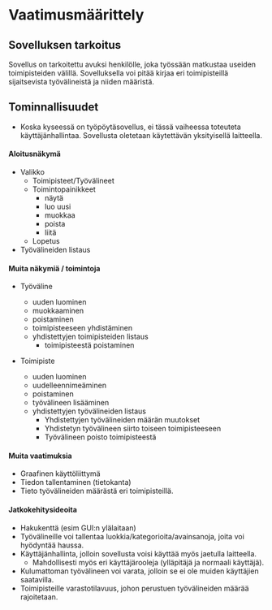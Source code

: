 # Vaatimusmäärittely

## Sovelluksen tarkoitus

Sovellus on tarkoitettu avuksi henkilölle, joka työssään matkustaa useiden toimipisteiden välillä.
Sovelluksella voi pitää kirjaa eri toimipisteillä sijaitsevista työvälineistä ja niiden määristä.

## Tominnallisuudet

* Koska kyseessä on työpöytäsovellus, ei tässä vaiheessa toteuteta käyttäjänhallintaa. Sovellusta oletetaan käytettävän yksityisellä laitteella.

#### Aloitusnäkymä
* Valikko
    * Toimipisteet/Työvälineet
    * Toimintopainikkeet
        * näytä
        * luo uusi
        * muokkaa
        * poista
        * liitä
    * Lopetus
* Työvälineiden listaus

#### Muita näkymiä / toimintoja
* Työväline
    * uuden luominen
    * muokkaaminen
    * poistaminen
    * toimipisteeseen yhdistäminen
    * yhdistettyjen toimipisteiden listaus
        * toimipisteestä poistaminen

* Toimipiste
    * uuden luominen
    * uudelleennimeäminen
    * poistaminen
    * työvälineen lisääminen
    * yhdistettyjen työvälineiden listaus
        * Yhdistettyjen työvälineiden määrän muutokset
        * Yhdistetyn työvälineen siirto toiseen toimipisteeseen
        * Työvälineen poisto toimipisteestä
    
#### Muita vaatimuksia
* Graafinen käyttöliittymä
* Tiedon tallentaminen (tietokanta)
* Tieto työvälineiden määrästä eri toimipisteillä.


#### Jatkokehitysideoita
* Hakukenttä (esim GUI:n ylälaitaan)
* Työvälineille voi tallentaa luokkia/kategorioita/avainsanoja, joita voi hyödyntää haussa.
* Käyttäjänhallinta, jolloin sovellusta voisi käyttää myös jaetulla laitteella.
    * Mahdollisesti myös eri käyttäjärooleja (ylläpitäjä ja normaali käyttäjä).
* Kulumattoman työvälineen voi varata, jolloin se ei ole muiden käyttäjien saatavilla.
* Toimipisteille varastotilavuus, johon perustuen työvälineiden määrää rajoitetaan.
